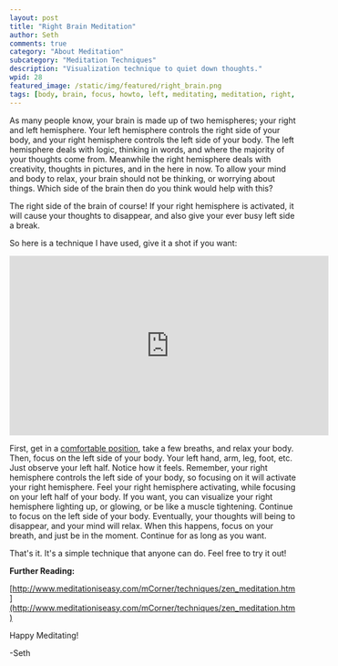 ```yaml
---
layout: post
title: "Right Brain Meditation"
author: Seth
comments: true
category: "About Meditation"
subcategory: "Meditation Techniques"
description: "Visualization technique to quiet down thoughts."
wpid: 28
featured_image: /static/img/featured/right_brain.png
tags: [body, brain, focus, howto, left, meditating, meditation, right, technique, video, visualization, visualize, YouTube]
---
```


As many people know, your brain is made up of two hemispheres; your right and left hemisphere. Your left hemisphere controls the right side of your body, and your right hemisphere controls the left side of your body. The left hemisphere deals with logic, thinking in words, and where the majority of your thoughts come from. Meanwhile the right hemisphere deals with creativity, thoughts in pictures, and in the here in now. To allow your mind and body to relax, your brain should not be thinking, or worrying about things. Which side of the brain then do you think would help with this?

The right side of the brain of course! If your right hemisphere is activated, it will cause your thoughts to disappear, and also give your ever busy left side a break.

So here is a technique I have used, give it a shot if you want:

<!--more-->

<iframe width="560" height="315" src="https://www.youtube.com/embed/0w7oYGLY4zc" frameborder="0" allowfullscreen></iframe>

First, get in a [comfortable position](/about-meditation/meditation-postures/"), take a few breaths, and relax your body. Then, focus on the left side of your body. Your left hand, arm, leg, foot, etc. Just observe your left half. Notice how it feels. Remember, your right hemisphere controls the left side of your body, so focusing on it will activate your right hemisphere. Feel your right hemisphere activating, while focusing on your left half of your body. If you want, you can visualize your right hemisphere lighting up, or glowing, or be like a muscle tightening. Continue to focus on the left side of your body. Eventually, your thoughts will being to disappear, and your mind will relax. When this happens, focus on your breath, and just be in the moment. Continue for as long as you want.

That's it. It's a simple technique that anyone can do. Feel free to try it out!

**Further Reading:**

[http://www.meditationiseasy.com/mCorner/techniques/zen_meditation.htm](http://www.meditationiseasy.com/mCorner/techniques/zen_meditation.htm)

Happy Meditating!

-Seth
